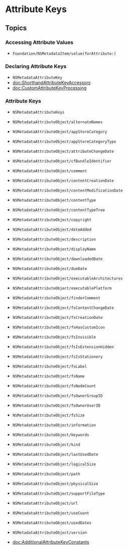 # Attribute Keys

## Topics

### Accessing Attribute Values

- ``Foundation/NSMetadataItem/value(forAttribute:)``


### Declaring Attribute Keys

- ``NSMetadataAttributeKey``
- <doc:ShorthandAttributeKeyAccessors>
- <doc:CustomAttributeKeyProcessing>

### Attribute Keys

- ``NSMetadataAttributeKeys``
- ``NSMetadataAttributeObject/alternateNames``
- ``NSMetadataAttributeObject/appStoreCategory``
- ``NSMetadataAttributeObject/appStoreCategoryType``
- ``NSMetadataAttributeObject/attributeChangeDate``
- ``NSMetadataAttributeObject/cfBundleIdentifier``
- ``NSMetadataAttributeObject/comment``
- ``NSMetadataAttributeObject/contentCreationDate``
- ``NSMetadataAttributeObject/contentModificationDate``
- ``NSMetadataAttributeObject/contentType``
- ``NSMetadataAttributeObject/contentTypeTree``
- ``NSMetadataAttributeObject/copyright``
- ``NSMetadataAttributeObject/dateAdded``
- ``NSMetadataAttributeObject/description``
- ``NSMetadataAttributeObject/displayName``
- ``NSMetadataAttributeObject/downloadedDate``
- ``NSMetadataAttributeObject/dueDate``
- ``NSMetadataAttributeObject/executableArchitectures``
- ``NSMetadataAttributeObject/executablePlatform``
- ``NSMetadataAttributeObject/finderComment``
- ``NSMetadataAttributeObject/fsContentChangeDate``
- ``NSMetadataAttributeObject/fsCreationDate``
- ``NSMetadataAttributeObject/fsHasCustomIcon``
- ``NSMetadataAttributeObject/fsInvisible``
- ``NSMetadataAttributeObject/fsIsExtensionHidden``
- ``NSMetadataAttributeObject/fsIsStationery``
- ``NSMetadataAttributeObject/fsLabel``
- ``NSMetadataAttributeObject/fsName``
- ``NSMetadataAttributeObject/fsNodeCount``
- ``NSMetadataAttributeObject/fsOwnerGroupID``
- ``NSMetadataAttributeObject/fsOwnerUserID``
- ``NSMetadataAttributeObject/fsSize``
- ``NSMetadataAttributeObject/information``
- ``NSMetadataAttributeObject/keywords``
- ``NSMetadataAttributeObject/kind``
- ``NSMetadataAttributeObject/lastUsedDate``
- ``NSMetadataAttributeObject/logicalSize``
- ``NSMetadataAttributeObject/path``
- ``NSMetadataAttributeObject/physicalSize``
- ``NSMetadataAttributeObject/supportFileType``
- ``NSMetadataAttributeObject/url``
- ``NSMetadataAttributeObject/useCount``
- ``NSMetadataAttributeObject/usedDates``
- ``NSMetadataAttributeObject/version``

- <doc:AdditionalAttributeKeyConstants>